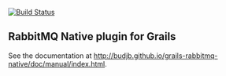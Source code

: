 [![Build Status](https://travis-ci.org/olliefreeman/grails-rabbitmq-native.svg?branch=master)](https://travis-ci.org/olliefreeman/grails-rabbitmq-native)

RabbitMQ Native plugin for Grails
---------------------------------
See the documentation at http://budjb.github.io/grails-rabbitmq-native/doc/manual/index.html.

